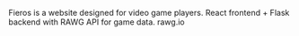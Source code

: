 Fieros is a website designed for video game players. React frontend + Flask backend with RAWG API for game data. rawg.io